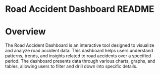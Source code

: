 # Road Accident Dashboard README
# Overview
The Road Accident Dashboard is an interactive tool designed to visualize and analyze road accident data. 
This dashboard helps users understand patterns, trends, and insights related to road accidents over a specified period. 
The dashboard presents data through various charts, graphs, and tables, allowing users to filter and drill down into specific details.
